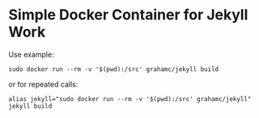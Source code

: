 # Simple Docker Container for Jekyll Work

Use example:

```
sudo docker run --rm -v '$(pwd):/src' grahamc/jekyll build
```

or for repeated calls:

```
alias jekyll="sudo docker run --rm -v '$(pwd):/src' grahamc/jekyll"
jekyll build
```
